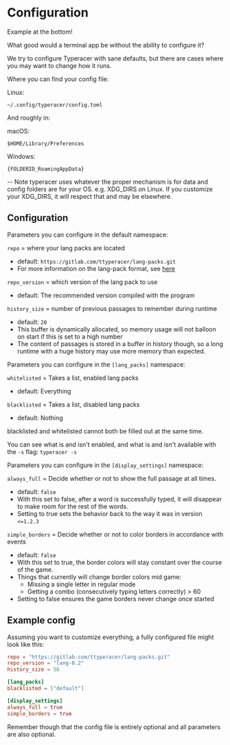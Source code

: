 # Configuration

Example at the bottom!

What good would a terminal app be without the ability to configure it?

We try to configure Typeracer with sane defaults, but there are cases where you
may want to change how it runs.

Where you can find your config file:

Linux:

```
~/.config/typeracer/config.toml
```

And roughly in:

macOS:

```
$HOME/Library/Preferences
```

Windows:

```
{FOLDERID_RoamingAppData}
```

-- Note typeracer uses whatever the proper mechanism is for data and config
folders are for your OS. e.g. XDG_DIRS on Linux. If you customize your XDG_DIRS,
it will respect that and may be elsewhere.

## Configuration

Parameters you can configure in the default namespace:

`repo` = where your lang packs are located
* default: `https://gitlab.com/ttyperacer/lang-packs.git`
* For more information on the lang-pack format, see
    [here](https://gitlab.com/ttyperacer/terminal-typeracer/tree/master/docs/lang-pack-format.md)

`repo_version` = which version of the lang pack to use
* default: The recommended version compiled with the program

`history_size` = number of previous passages to remember during runtime
* default: `20`
* This buffer is dynamically allocated, so memory usage will not balloon on
    start if this is set to a high number
* The content of passages is stored in a buffer in history though, so a long
    runtime with a huge history may use more memory than expected.

Parameters you can configure in the `[lang_packs]` namespace:

`whitelisted` = Takes a list, enabled lang packs
* default: Everything

`blacklisted` = Takes a list, disabled lang packs
* default: Nothing

blacklisted and whitelisted cannot both be filled out at the same time.

You can see what is and isn't enabled, and what is and isn't available with the
`-s` flag: `typeracer -s`

Parameters you can configure in the `[display_settings]` namespace:

`always_full` = Decide whether or not to show the full passage at all times.
* default: `false`
* With this set to false, after a word is successfully typed, it will disappear
    to make room for the rest of the words.
* Setting to true sets the behavior back to the way it was in version `<=1.2.3`

`simple_borders` = Decide whether or not to color borders in accordance with
events
* default: `false`
* With this set to true, the border colors will stay constant over the course of
    the game.
* Things that currently will change border colors mid game:
    * Missing a single letter in regular mode
    * Getting a combo (consecutively typing letters correctly) > 60
* Setting to false ensures the game borders never change once started


## Example config

Assuming you want to customize everything, a fully configured file might look
like this:

```toml
repo = "https://gitlab.com/ttyperacer/lang-packs.git"
repo_version = "lang-0.2"
history_size = 50

[lang_packs]
blacklisted = ["default"]

[display_settings]
always_full = true
simple_borders = true
```

Remember though that the config file is entirely optional and all parameters are
also optional.

